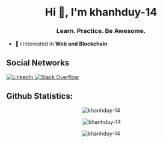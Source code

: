 
<h1 align="center">Hi 👋, I'm khanhduy-14</h1>

<h3 align="center">Learn. Practice. Be Awesome.</h3>


- 🌱 I interested in **Web and Blockchain**


## <h2>Social Networks</h2>

<p  align="left">

</a>
   <a href="https://linkedin.com/in/khanhduydev" target="blank">
    <img
      src="https://img.shields.io/static/v1?logo=linkedin&style=flat-square&color=0072b1&label=LinkedIn&message=%E2%98%86"
      alt="LinkedIn"
    />
  </a>
 <a href="https://stackoverflow.com/users/20029843" target="blank">
    <img
      src="https://img.shields.io/badge/stack%20overflow-FE7A16?logo=stack-overflow&logoColor=white&&style=flat-square"
      alt="Stack Overflow"
    />
  </a>

</p>

## <h2 align="left" display="inline" width="50%">Github Statistics:</h2>

       
<p  align="center"><img src="https://github-readme-stats-khanhduy-14.vercel.app/api/top-langs?username=khanhduy-14&show_icons=true&locale=en&layout=compact&card_width=520&langs_count=20&theme=darcula" alt="khanhduy-14"/></p>

<p  align="center">&nbsp;<img  src="https://github-readme-stats-khanhduy-14.vercel.app//api?username=khanhduy-14&show_icons=true&locale=en&theme=darcula&hide=issues" alt="khanhduy-14"/></p>

<p  align="center"><img src="https://github-readme-streak-stats.herokuapp.com/?user=khanhduy-14&theme=darcula" alt="khanhduy-14"/></p>
 </p>

